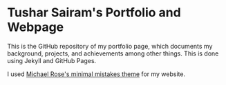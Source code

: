# Tushar Sairam's Portfolio and Webpage
This is the GitHub repository of my portfolio page, which documents my background, projects, and achievements among other things. This is done using Jekyll and GitHub Pages.

I used [Michael Rose's minimal mistakes theme](https://github.com/mmistakes/minimal-mistakes) for my website.
